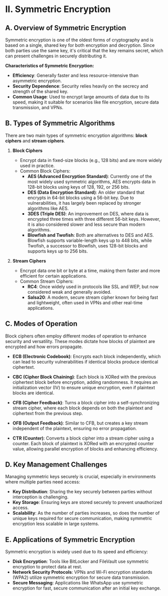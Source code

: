 # **II. Symmetric Encryption**

## **A. Overview of Symmetric Encryption**

Symmetric encryption is one of the oldest forms of cryptography and is based on a single, shared key for both encryption and decryption. Since both parties use the same key, it's critical that the key remains secret, which can present challenges in securely distributing it.

**Characteristics of Symmetric Encryption:**

- **Efficiency**: Generally faster and less resource-intensive than asymmetric encryption.
- **Security Dependence**: Security relies heavily on the secrecy and strength of the shared key.
- **Common Usage**: Used to encrypt large amounts of data due to its speed, making it suitable for scenarios like file encryption, secure data transmission, and VPNs.

## **B. Types of Symmetric Algorithms**

There are two main types of symmetric encryption algorithms: **block ciphers** and **stream ciphers**.

1. **Block Ciphers**
   - Encrypt data in fixed-size blocks (e.g., 128 bits) and are more widely used in practice.
   - Common Block Ciphers:
     - **AES (Advanced Encryption Standard)**: Currently one of the most widely used symmetric algorithms, AES encrypts data in 128-bit blocks using keys of 128, 192, or 256 bits.
     - **DES (Data Encryption Standard)**: An older standard that encrypts in 64-bit blocks using a 56-bit key. Due to vulnerabilities, it has largely been replaced by stronger algorithms like AES.
     - **3DES (Triple DES)**: An improvement on DES, where data is encrypted three times with three different 56-bit keys. However, it is also considered slower and less secure than modern algorithms.
     - **Blowfish and Twofish**: Both are alternatives to DES and AES. Blowfish supports variable-length keys up to 448 bits, while Twofish, a successor to Blowfish, uses 128-bit blocks and supports keys up to 256 bits.

2. **Stream Ciphers**
   - Encrypt data one bit or byte at a time, making them faster and more efficient for certain applications.
   - Common Stream Ciphers:
     - **RC4**: Once widely used in protocols like SSL and WEP, but now considered weak and generally avoided.
     - **Salsa20**: A modern, secure stream cipher known for being fast and lightweight, often used in VPNs and other real-time applications.

## **C. Modes of Operation**

Block ciphers often employ different modes of operation to enhance security and versatility. These modes dictate how blocks of plaintext are encrypted and how errors propagate.

- **ECB (Electronic Codebook)**: Encrypts each block independently, which can lead to security vulnerabilities if identical blocks produce identical ciphertext.
  
- **CBC (Cipher Block Chaining)**: Each block is XORed with the previous ciphertext block before encryption, adding randomness. It requires an initialization vector (IV) to ensure unique encryption, even if plaintext blocks are identical.
  
- **CFB (Cipher Feedback)**: Turns a block cipher into a self-synchronizing stream cipher, where each block depends on both the plaintext and ciphertext from the previous step.
  
- **OFB (Output Feedback)**: Similar to CFB, but creates a key stream independent of the plaintext, ensuring no error propagation.
  
- **CTR (Counter)**: Converts a block cipher into a stream cipher using a counter. Each block of plaintext is XORed with an encrypted counter value, allowing parallel encryption of blocks and enhancing efficiency.

## **D. Key Management Challenges**

Managing symmetric keys securely is crucial, especially in environments where multiple parties need access:

- **Key Distribution**: Sharing the key securely between parties without interception is challenging.
- **Key Storage**: Ensuring keys are stored securely to prevent unauthorized access.
- **Scalability**: As the number of parties increases, so does the number of unique keys required for secure communication, making symmetric encryption less scalable in large systems.

## **E. Applications of Symmetric Encryption**

Symmetric encryption is widely used due to its speed and efficiency:

- **Disk Encryption**: Tools like BitLocker and FileVault use symmetric encryption to protect data at rest.
- **Network Security Protocols**: VPNs and Wi-Fi encryption standards (WPA2) utilize symmetric encryption for secure data transmission.
- **Secure Messaging**: Applications like WhatsApp use symmetric encryption for fast, secure communication after an initial key exchange.
